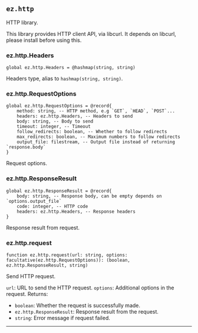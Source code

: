 ## `ez.http`

HTTP library.

This library provides HTTP client API, via libcurl.
It depends on libcurl, please install before using this.

### ez.http.Headers

```nelua
global ez.http.Headers = @hashmap(string, string)
```

Headers type, alias to `hashmap(string, string)`.

### ez.http.RequestOptions

```nelua
global ez.http.RequestOptions = @record{
    method: string, -- HTTP method, e.g `GET`, `HEAD`, `POST`...
    headers: ez.http.Headers, -- Headers to send
    body: string, -- Body to send
    timeout: integer, -- Timeout
    follow_redirects: boolean, -- Whether to follow redirects
    max_redirects: boolean, -- Maximum numbers to follow redirects
    output_file: filestream, -- Output file instead of returning `response.body`
}
```

Request options.

### ez.http.ResponseResult

```nelua
global ez.http.ResponseResult = @record{
    body: string, -- Response body, can be empty depends on `options.output_file`
    code: integer, -- HTTP code
    headers: ez.http.Headers, -- Response headers
}
```

Response result from request.

### ez.http.request

```nelua
function ez.http.request(url: string, options: facultative(ez.http.RequestOptions)): (boolean, ez.http.ResponseResult, string)
```

Send HTTP request.

`url`: URL to send the HTTP request.
`options`: Additional options in the request.
Returns:
* `boolean`: Whether the request is successfully made.
* `ez.http.ResponseResult`: Response result from the request.
* `string`: Error message if request failed.

---
